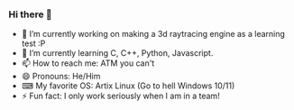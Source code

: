 ### Hi there 👋

<!--
**Midou36O/Midou36O** is a ✨ _special_ ✨ repository because its `README.md` (this file) appears on your GitHub profile.-->

- 🔭 I’m currently working on making a 3d raytracing engine as a learning test :P
- 🌱 I’m currently learning C, C++, Python, Javascript.
- 📫 How to reach me: ATM you can't
- 😄 Pronouns: He/Him
- ⌨ My favorite OS: Artix Linux (Go to hell Windows 10/11)
- ⚡ Fun fact: I only work seriously when I am in a team!
